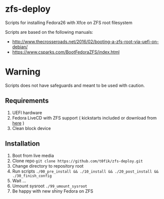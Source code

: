 # zfs-deploy
Scripts for installing Fedora26 with Xfce on ZFS root filesystem

Scripts are based on the following manuals:
* http://www.thecrosseroads.net/2016/02/booting-a-zfs-root-via-uefi-on-debian/
* https://www.csparks.com/BootFedoraZFS/index.html

# Warning
Scripts does not have safeguards and meant to be used with caution.

## Requirements
1. UEFI hardware
1. Fedora LiveCD with ZFS support ( kickstarts included or download from [here](http://rpms.jdsieci.pl/fedora/) )
1. Clean block device

## Installation
1. Boot from live media
1. Clone repo `git clone https://github.com/t0fik/zfs-deploy.git`
1. Change directory to repository root
1. Run scripts `./00_pre_install && ./10_install && ./20_post_install && ./30_finish_config`
1. Wait ...
1. Umount sysroot `./99_umount_sysroot`
1. Be happy with new shiny Fedora on ZFS


